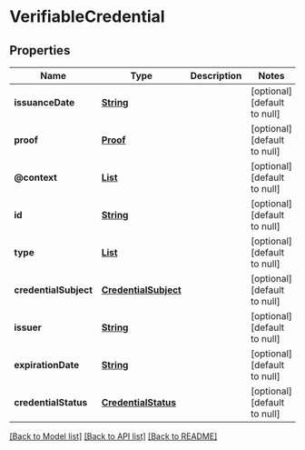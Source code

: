 # VerifiableCredential
## Properties

Name | Type | Description | Notes
------------ | ------------- | ------------- | -------------
**issuanceDate** | [**String**](string.md) |  | [optional] [default to null]
**proof** | [**Proof**](Proof.md) |  | [optional] [default to null]
**@context** | [**List**](string.md) |  | [optional] [default to null]
**id** | [**String**](string.md) |  | [optional] [default to null]
**type** | [**List**](string.md) |  | [optional] [default to null]
**credentialSubject** | [**CredentialSubject**](CredentialSubject.md) |  | [optional] [default to null]
**issuer** | [**String**](string.md) |  | [optional] [default to null]
**expirationDate** | [**String**](string.md) |  | [optional] [default to null]
**credentialStatus** | [**CredentialStatus**](CredentialStatus.md) |  | [optional] [default to null]

[[Back to Model list]](../README.md#documentation-for-models) [[Back to API list]](../README.md#documentation-for-api-endpoints) [[Back to README]](../README.md)

